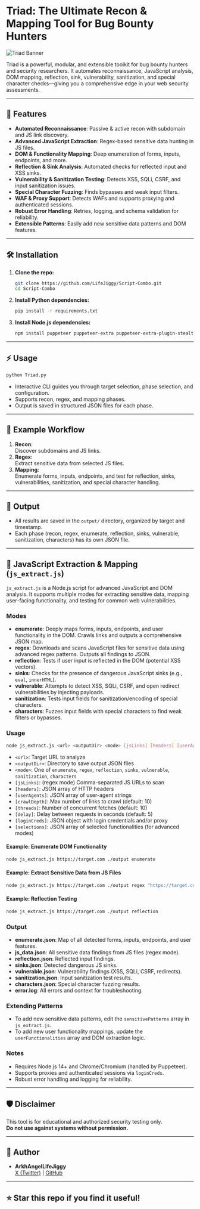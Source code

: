 # Triad: The Ultimate Recon & Mapping Tool for Bug Bounty Hunters

![Triad Banner](https://img.shields.io/badge/Bug%20Bounty-Ultimate%20Recon%20Tool-green?style=for-the-badge)

Triad is a powerful, modular, and extensible toolkit for bug bounty hunters and security researchers. It automates reconnaissance, JavaScript analysis, DOM mapping, reflection, sink, vulnerability, sanitization, and special character checks—giving you a comprehensive edge in your web security assessments.

---

## 🚀 Features

- **Automated Reconnaissance**: Passive & active recon with subdomain and JS link discovery.
- **Advanced JavaScript Extraction**: Regex-based sensitive data hunting in JS files.
- **DOM & Functionality Mapping**: Deep enumeration of forms, inputs, endpoints, and more.
- **Reflection & Sink Analysis**: Automated checks for reflected input and XSS sinks.
- **Vulnerability & Sanitization Testing**: Detects XSS, SQLi, CSRF, and input sanitization issues.
- **Special Character Fuzzing**: Finds bypasses and weak input filters.
- **WAF & Proxy Support**: Detects WAFs and supports proxying and authenticated sessions.
- **Robust Error Handling**: Retries, logging, and schema validation for reliability.
- **Extensible Patterns**: Easily add new sensitive data patterns and DOM features.

---

## 🛠️ Installation

1. **Clone the repo:**

   ```bash
   git clone https://github.com/LifeJiggy/Script-Combo.git
   cd Script-Combo
   ```

2. **Install Python dependencies:**

   ```bash
   pip install -r requirements.txt
   ```

3. **Install Node.js dependencies:**

   ```bash
   npm install puppeteer puppeteer-extra puppeteer-extra-plugin-stealth node-fetch abort-controller
   ```

---

## ⚡ Usage

```bash
python Triad.py
```

- Interactive CLI guides you through target selection, phase selection, and configuration.
- Supports recon, regex, and mapping phases.
- Output is saved in structured JSON files for each phase.

---

## 📸 Example Workflow

1. **Recon**:  
   Discover subdomains and JS links.
2. **Regex**:  
   Extract sensitive data from selected JS files.
3. **Mapping**:  
   Enumerate forms, inputs, endpoints, and test for reflection, sinks, vulnerabilities, sanitization, and special character handling.

---

## 📝 Output

- All results are saved in the `output/` directory, organized by target and timestamp.
- Each phase (recon, regex, enumerate, reflection, sinks, vulnerable, sanitization, characters) has its own JSON file.

---

## 📖 JavaScript Extraction & Mapping (`js_extract.js`)

`js_extract.js` is a Node.js script for advanced JavaScript and DOM analysis. It supports multiple modes for extracting sensitive data, mapping user-facing functionality, and testing for common web vulnerabilities.

### Modes

- **enumerate**: Deeply maps forms, inputs, endpoints, and user functionality in the DOM. Crawls links and outputs a comprehensive JSON map.
- **regex**: Downloads and scans JavaScript files for sensitive data using advanced regex patterns. Outputs all findings to JSON.
- **reflection**: Tests if user input is reflected in the DOM (potential XSS vectors).
- **sinks**: Checks for the presence of dangerous JavaScript sinks (e.g., `eval`, `innerHTML`).
- **vulnerable**: Attempts to detect XSS, SQLi, CSRF, and open redirect vulnerabilities by injecting payloads.
- **sanitization**: Tests input fields for sanitization/encoding of special characters.
- **characters**: Fuzzes input fields with special characters to find weak filters or bypasses.

### Usage

```bash
node js_extract.js <url> <outputDir> <mode> [jsLinks] [headers] [userAgents] [crawlDepth] [threads] [delay] [loginCreds] [selections]
```

- `<url>`: Target URL to analyze
- `<outputDir>`: Directory to save output JSON files
- `<mode>`: One of `enumerate`, `regex`, `reflection`, `sinks`, `vulnerable`, `sanitization`, `characters`
- `[jsLinks]`: (regex mode) Comma-separated JS URLs to scan
- `[headers]`: JSON array of HTTP headers
- `[userAgents]`: JSON array of user-agent strings
- `[crawlDepth]`: Max number of links to crawl (default: 10)
- `[threads]`: Number of concurrent fetches (default: 10)
- `[delay]`: Delay between requests in seconds (default: 5)
- `[loginCreds]`: JSON object with login credentials and/or proxy
- `[selections]`: JSON array of selected functionalities (for advanced modes)

#### Example: Enumerate DOM Functionality

```bash
node js_extract.js https://target.com ./output enumerate
```

#### Example: Extract Sensitive Data from JS Files

```bash
node js_extract.js https://target.com ./output regex "https://target.com/app.js,https://target.com/main.js"
```

#### Example: Reflection Testing

```bash
node js_extract.js https://target.com ./output reflection
```

### Output

- **enumerate.json**: Map of all detected forms, inputs, endpoints, and user features.
- **js_data.json**: All sensitive data findings from JS files (regex mode).
- **reflection.json**: Reflected input findings.
- **sinks.json**: Detected dangerous JS sinks.
- **vulnerable.json**: Vulnerability findings (XSS, SQLi, CSRF, redirects).
- **sanitization.json**: Input sanitization test results.
- **characters.json**: Special character fuzzing results.
- **error.log**: All errors and context for troubleshooting.

### Extending Patterns

- To add new sensitive data patterns, edit the `sensitivePatterns` array in `js_extract.js`.
- To add new user functionality mappings, update the `userFunctionalities` array and DOM extraction logic.

### Notes

- Requires Node.js 14+ and Chrome/Chromium (handled by Puppeteer).
- Supports proxies and authenticated sessions via `loginCreds`.
- Robust error handling and logging for reliability.

---

## 🛡️ Disclaimer

This tool is for educational and authorized security testing only.  
**Do not use against systems without permission.**

---

## 👤 Author

- **ArkhAngelLifeJiggy**  
  [X (Twitter)](https://x.com/ArkhLifeJiggy) | [GitHub](https://github.com/LifeJiggy)

---

## ⭐ Star this repo if you find it useful!
